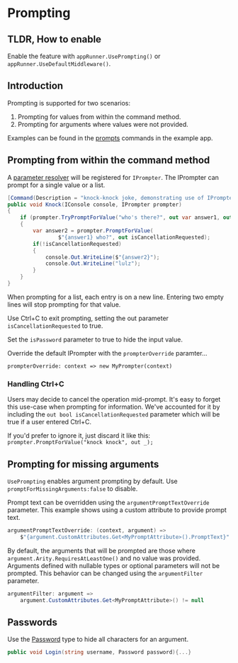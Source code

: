 # Prompting

## TLDR, How to enable
Enable the feature with `appRunner.UsePrompting()` or `appRunner.UseDefaultMiddleware()`.

## Introduction

Prompting is supported for two scenarios:

1. Prompting for values from within the command method.
2. Prompting for arguments where values were not provided.

Examples can be found in the [prompts](https://github.com/bilal-fazlani/commanddotnet/blob/master/CommandDotNet.Example/Commands/Prompts.cs) commands in the example app.

## Prompting from within the command method

A [parameter resolver](../Extensibility/parameter-resolvers.md) will be registered for `IPrompter`.
The IPrompter can prompt for a single value or a list.

```c#
[Command(Description = "knock-knock joke, demonstrating use of IPrompter")]
public void Knock(IConsole console, IPrompter prompter)
{
    if (prompter.TryPromptForValue("who's there?", out var answer1, out _))
    {
        var answer2 = prompter.PromptForValue(
                $"{answer1} who?", out isCancellationRequested);
        if(!isCancellationRequested)
        {
            console.Out.WriteLine($"{answer2}");
            console.Out.WriteLine("lulz");
        }
    }
}
```

When prompting for a list, each entry is on a new line. Entering two empty lines will stop prompting for that value.

Use Ctrl+C to exit prompting, setting the out parameter `isCancellationRequested` to true.

Set the `isPassword` parameter to true to hide the input value.

Override the default IPrompter with the `prompterOverride` paramter...

`prompterOverride: context => new MyPrompter(context)`

### Handling Ctrl+C

Users may decide to cancel the operation mid-prompt. It's easy to forget this use-case when prompting for information. We've accounted for it by including the `out bool isCancellationRequested` parameter which will be true if a user entered Ctrl+C.

If you'd prefer to ignore it, just discard it like this: `prompter.PromptForValue("knock knock", out _);`

## Prompting for missing arguments

`UsePrompting` enables argument prompting by default.  Use `promptForMissingArguments:false` to disable.

Prompt text can be overridden using the `argumentPromptTextOverride` parameter. This example shows using a custom attribute to provide prompt text.

``` cs
argumentPromptTextOverride: (context, argument) => 
    $"{argument.CustomAttributes.Get<MyPromptAttribute>().PromptText}"
```

By default, the arguments that will be prompted are those where `argument.Arity.RequiresAtLeastOne()` and no value was provided.
Arguments defined with nullable types or optional parameters will not be prompted.
This behavior can be changed using the `argumentFilter` parameter.

``` cs
argumentFilter: argument => 
    argument.CustomAttributes.Get<MyPromptAttribute>() != null
```

## Passwords

Use the [Password](../Arguments/passwords.md) type to hide all characters for an argument.

```cs
public void Login(string username, Password password){...}
```
